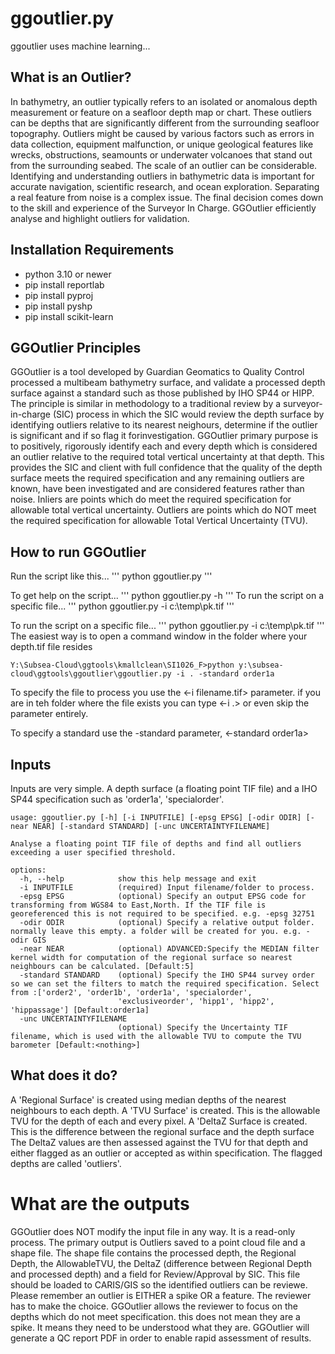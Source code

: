 # ggoutlier.py
ggoutlier uses machine learning...

## What is an Outlier?
In bathymetry, an outlier typically refers to an isolated or anomalous depth measurement or feature on a seafloor depth map or chart. These outliers can be depths that are significantly different from the surrounding seafloor topography. Outliers might be caused by various factors such as errors in data collection, equipment malfunction, or unique geological features like wrecks, obstructions, seamounts or underwater volcanoes that stand out from the surrounding seabed. The scale of an outlier can be considerable. Identifying and understanding  outliers in bathymetric data is important for accurate navigation, scientific research, and ocean exploration. Separating a real feature from noise is a complex issue. The final decision comes down to the skill and experience of the Surveyor In Charge. GGOutlier efficiently analyse and highlight outliers for validation.

## Installation Requirements
* python 3.10 or newer
* pip install reportlab
* pip install pyproj
* pip install pyshp
* pip install scikit-learn

## GGOutlier Principles
GGOutlier is a tool developed by Guardian Geomatics to Quality Control processed a multibeam bathymetry surface, and validate a processed depth surface against a standard such as those published by IHO SP44 or HIPP. The principle is similar in methodology to a traditional  review by a surveyor-in-charge (SIC) process in which the SIC would review the depth surface by identifying outliers relative to its nearest neighours, determine if the outlier is significant and if so flag it forinvestigation.
GGOutlier primary purpose is to positively, rigorously identify each and every depth which is considered an outlier relative to the required total vertical uncertainty at that depth. This provides the SIC and client with full confidence that the quality of the depth surface meets the required specification and any remaining outliers are known, have been investigated and are considered features rather than noise.
Inliers are points which do meet the required specification for allowable total vertical uncertainty.
Outliers are points which do NOT meet the required specification for allowable Total Vertical Uncertainty (TVU).

## How to run GGOutlier
Run the script like this...
'''
python ggoutlier.py
'''

To get help on the script...
'''
python ggoutlier.py -h
'''
To run the script on a specific file...
'''
python ggoutlier.py -i c:\temp\pk.tif
'''

To run the script on a specific file...
'''
python ggoutlier.py -i c:\temp\pk.tif
'''
The easiest way is to open a command window in the folder where your depth.tif file resides

```
Y:\Subsea-Cloud\ggtools\kmallclean\SI1026_F>python y:\subsea-cloud\ggtools\ggoutlier\ggoutlier.py -i . -standard order1a
```

To specify the file to process you use the <-i filename.tif> parameter.  if you are in teh folder where the file exists you can type <-i .> or even skip the parameter entirely.

To specify a standard use the -standard parameter, <-standard order1a>

## Inputs
Inputs are very simple. A depth surface (a floating point TIF file) and a IHO SP44 specification such
as 'order1a', 'specialorder'.

```
usage: ggoutlier.py [-h] [-i INPUTFILE] [-epsg EPSG] [-odir ODIR] [-near NEAR] [-standard STANDARD] [-unc UNCERTAINTYFILENAME]

Analyse a floating point TIF file of depths and find all outliers exceeding a user specified threshold.

options:
  -h, --help            show this help message and exit
  -i INPUTFILE          (required) Input filename/folder to process.
  -epsg EPSG            (optional) Specify an output EPSG code for transforming from WGS84 to East,North. If the TIF file is georeferenced this is not required to be specified. e.g. -epsg 32751
  -odir ODIR            (optional) Specify a relative output folder. normally leave this empty. a folder will be created for you. e.g. -odir GIS
  -near NEAR            (optional) ADVANCED:Specify the MEDIAN filter kernel width for computation of the regional surface so nearest neighbours can be calculated. [Default:5]
  -standard STANDARD    (optional) Specify the IHO SP44 survey order so we can set the filters to match the required specification. Select from :['order2', 'order1b', 'order1a', 'specialorder',
                        'exclusiveorder', 'hipp1', 'hipp2', 'hippassage'] [Default:order1a]
  -unc UNCERTAINTYFILENAME
                        (optional) Specify the Uncertainty TIF filename, which is used with the allowable TVU to compute the TVU barometer [Default:<nothing>]
```

## What does it do?
A 'Regional Surface' is created using median depths of the nearest neighbours to each depth.
A 'TVU Surface' is created. This is the allowable TVU for the depth of each and every pixel.
A 'DeltaZ Surface is created. This is the difference between the regional surface and the depth
surface
The DeltaZ values are then assessed against the TVU for that depth and either flagged as an
outlier or accepted as within specification. The flagged depths are called 'outliers'.

# What are the outputs
GGOutlier does NOT modify the input file in any way. It is a read-only process.
The primary output is Outliers saved to a point cloud file and a shape file. The shape file contains the processed
depth, the Regional Depth, the AllowableTVU, the DeltaZ (difference between Regional Depth and
processed depth) and a field for Review/Approval by SIC. This file should be loaded to CARIS/GIS so the identified outliers can be reviewe.  Please remember an outlier is EITHER a spike OR a feature.  The reviewer has to make the choice.  GGOutlier allows the reviewer to focus on the depths which do not meet specification.  this does not mean they are a spike.  It means they need to be understood what they are.
GGOutlier will generate a QC report PDF in order to enable rapid assessment of results.
